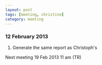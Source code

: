 ```yaml
---
layout: post
tags: [meeting, christine]
category: meeting
---
```


### 12 February 2013
1. Generate the same report as Christoph's

Next meeting 19 Feb 2013 11 am (TR) 
